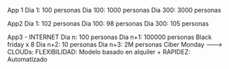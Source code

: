 App 1
Dia 1:    100 personas
Dia 100: 1000 personas
Dia 300: 3000 personas

App2
Dia 1:   102 personas
Dia 100:  98 personas
Dia 300: 105 personas

App3 - INTERNET
Dia n:      100 personas
Dia n+1: 100000 personas Black friday x 8
Dia n+2:     10 personas
Dia n+3:     2M personas Ciber Monday
    ---> CLOUDs: FLEXIBILIDAD: Modelo basado en alquiler + RAPIDEZ: Automatizado